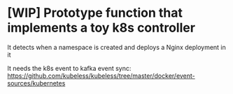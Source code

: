 # [WIP] Prototype function that implements a toy k8s controller

It detects when a namespace is created and deploys a Nginx deployment in it

It needs the k8s event to kafka event sync:
https://github.com/kubeless/kubeless/tree/master/docker/event-sources/kubernetes
